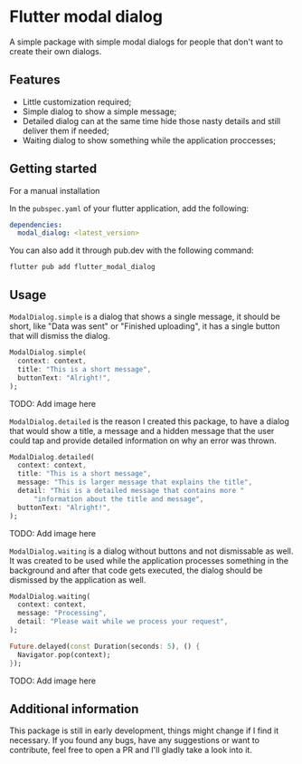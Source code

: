 # Flutter modal dialog

A simple package with simple modal dialogs for people that don't want to create their own dialogs.

## Features

* Little customization required;
* Simple dialog to show a simple message;
* Detailed dialog can at the same time hide those nasty details and still deliver them if needed;
* Waiting dialog to show something while the application proccesses;

## Getting started

For a manual installation

In the `pubspec.yaml` of your flutter application, add the following:

```yaml
dependencies:
  modal_dialog: <latest_version>
```

You can also add it through pub.dev with the following command:

```shell
flutter pub add flutter_modal_dialog
```

## Usage

`ModalDialog.simple` is a dialog that shows a single message, it should be short, like "Data was sent" or "Finished uploading", it has a single button that will dismiss the dialog.

```dart
ModalDialog.simple(
  context: context,
  title: "This is a short message",
  buttonText: "Alright!",
);
```

TODO: Add image here

`ModalDialog.detailed` is the reason I created this package, to have a dialog that would show a title, a message and a hidden message that the user could tap and provide detailed information on why an error was thrown.

```dart
ModalDialog.detailed(
  context: context,
  title: "This is a short message",
  message: "This is larger message that explains the title",
  detail: "This is a detailed message that contains more "
      "information about the title and message",
  buttonText: "Alright!",
);
```

TODO: Add image here

`ModalDialog.waiting` is a dialog without buttons and not dismissable as well. It was created to be used while the application processes something in the background and after that code gets executed, the dialog should be dismissed by the application as well.

```dart
ModalDialog.waiting(
  context: context,
  message: "Processing",
  detail: "Please wait while we process your request",
);

Future.delayed(const Duration(seconds: 5), () {
  Navigator.pop(context);
});
```

TODO: Add image here

## Additional information

This package is still in early development, things might change if I find it necessary. If you found any bugs, have any suggestions or want to contribute, feel free to open a PR and I'll gladly take a look into it.
